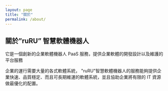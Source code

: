 ```yaml
---
layout: page
title: "關於"
permalink: /about/
---
```


## 關於”ruRU” 智慧軟體機器人
它是一個創新的企業軟體機器人 PaaS 服務，提供企業軟體的開發設計以及維護的平台服務

企業的運行需要大量的各式軟體系統， "ruRU"智慧軟體機器人的服務能夠提供企業快速、品質穩定、而且可長期維運的軟體系統，並且協助企業將有限的 IT 資源做最優化的配置。
